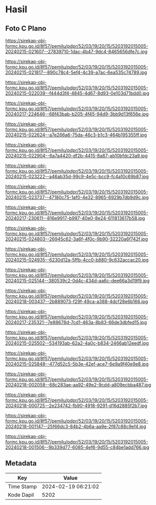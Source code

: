 # Hasil

## Foto C Plano

https://sirekap-obj-formc.kpu.go.id/8f57/pemilu/pdpr/52/03/19/20/15/5203192015005-20240215-021607--27839710-1dac-4b47-9dc4-8465656dfe7c.jpg

https://sirekap-obj-formc.kpu.go.id/8f57/pemilu/pdpr/52/03/19/20/15/5203192015005-20240215-021817--890c78c4-5ef4-4c39-a7ac-6ea535c74789.jpg

https://sirekap-obj-formc.kpu.go.id/8f57/pemilu/pdpr/52/03/19/20/15/5203192015005-20240215-022039--f444d3f4-4845-4d67-8d93-0e103d71bdd0.jpg

https://sirekap-obj-formc.kpu.go.id/8f57/pemilu/pdpr/52/03/19/20/15/5203192015005-20240217-224646--68f43bab-b205-4f45-94d9-3bb9d13f656e.jpg

https://sirekap-obj-formc.kpu.go.id/8f57/pemilu/pdpr/52/03/19/20/15/5203192015005-20240215-022624--a7e266a6-75da-46c3-b1c3-464b195355ff.jpg

https://sirekap-obj-formc.kpu.go.id/8f57/pemilu/pdpr/52/03/19/20/15/5203192015005-20240215-022904--6a7a4420-df2b-4415-8a87-ab10bfdc23a9.jpg

https://sirekap-obj-formc.kpu.go.id/8f57/pemilu/pdpr/52/03/19/20/15/5203192015005-20240215-023222--a46ab35d-99c9-4e5c-bcc9-fc4a10c69b87.jpg

https://sirekap-obj-formc.kpu.go.id/8f57/pemilu/pdpr/52/03/19/20/15/5203192015005-20240215-023737--47180c75-1af0-4e32-8965-6929b7db9d9c.jpg

https://sirekap-obj-formc.kpu.go.id/8f57/pemilu/pdpr/52/03/19/20/15/5203192015005-20240217-230611--816e9917-b997-40e0-8e24-611813617b58.jpg

https://sirekap-obj-formc.kpu.go.id/8f57/pemilu/pdpr/52/03/19/20/15/5203192015005-20240215-024803--26945c62-3a6f-4f0c-9b90-32220a6f742f.jpg

https://sirekap-obj-formc.kpu.go.id/8f57/pemilu/pdpr/52/03/19/20/15/5203192015005-20240215-024935--6230d12a-5ffb-4cc0-b880-9c632accac20.jpg

https://sirekap-obj-formc.kpu.go.id/8f57/pemilu/pdpr/52/03/19/20/15/5203192015005-20240215-025144--380539c2-0d4c-434d-aa6c-dee66a3d19f9.jpg

https://sirekap-obj-formc.kpu.go.id/8f57/pemilu/pdpr/52/03/19/20/15/5203192015005-20240218-003437--2b889073-f29f-49ca-a388-4dcf28e6b166.jpg

https://sirekap-obj-formc.kpu.go.id/8f57/pemilu/pdpr/52/03/19/20/15/5203192015005-20240217-235321--7e88678d-7cd1-463a-8b83-66de3dbfed15.jpg

https://sirekap-obj-formc.kpu.go.id/8f57/pemilu/pdpr/52/03/19/20/15/5203192015005-20240215-025502--534193ab-62a2-4a0c-b834-2466ab12eedf.jpg

https://sirekap-obj-formc.kpu.go.id/8f57/pemilu/pdpr/52/03/19/20/15/5203192015005-20240215-025848--477d52c5-5b3e-42ef-ace7-6e9a9f40e9e8.jpg

https://sirekap-obj-formc.kpu.go.id/8f57/pemilu/pdpr/52/03/19/20/15/5203192015005-20240218-002058--68c283ae-aa92-49e2-9cdd-a809ecbba487.jpg

https://sirekap-obj-formc.kpu.go.id/8f57/pemilu/pdpr/52/03/19/20/15/5203192015005-20240218-000725--2e234742-fb90-4918-9291-d16d2885f2b7.jpg

https://sirekap-obj-formc.kpu.go.id/8f57/pemilu/pdpr/52/03/19/20/15/5203192015005-20240218-001147--25f66dc3-84b2-4b6a-aa9e-2f87c88c9ef4.jpg

https://sirekap-obj-formc.kpu.go.id/8f57/pemilu/pdpr/52/03/19/20/15/5203192015005-20240218-001506--9b339d77-6085-4ef6-9d55-c84be1add766.jpg


## Metadata

| Key        | Value               |
| ---------- | ------------------- |
| Time Stamp | 2024-02-19 06:21:02 |
| Kode Dapil | 5202                |



